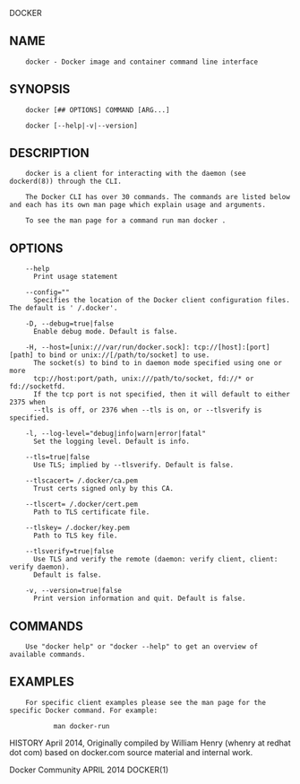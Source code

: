   DOCKER
 
## NAME
        docker - Docker image and container command line interface
 
## SYNOPSIS
        docker [## OPTIONS] COMMAND [ARG...]
 
        docker [--help|-v|--version]
 
## DESCRIPTION
        docker is a client for interacting with the daemon (see dockerd(8)) through the CLI.
 
        The Docker CLI has over 30 commands. The commands are listed below and each has its own man page which explain usage and arguments.
 
        To see the man page for a command run man docker .
 
## OPTIONS
        --help
          Print usage statement
 
        --config=""
          Specifies the location of the Docker client configuration files. The default is ' /.docker'.
 
        -D, --debug=true|false
          Enable debug mode. Default is false.
 
        -H, --host=[unix:///var/run/docker.sock]: tcp://[host]:[port][path] to bind or unix://[/path/to/socket] to use.
          The socket(s) to bind to in daemon mode specified using one or more
          tcp://host:port/path, unix:///path/to/socket, fd://* or fd://socketfd.
          If the tcp port is not specified, then it will default to either 2375 when
          --tls is off, or 2376 when --tls is on, or --tlsverify is specified.
 
        -l, --log-level="debug|info|warn|error|fatal"
          Set the logging level. Default is info.
 
        --tls=true|false
          Use TLS; implied by --tlsverify. Default is false.
 
        --tlscacert= /.docker/ca.pem
          Trust certs signed only by this CA.
 
        --tlscert= /.docker/cert.pem
          Path to TLS certificate file.
 
        --tlskey= /.docker/key.pem
          Path to TLS key file.
 
        --tlsverify=true|false
          Use TLS and verify the remote (daemon: verify client, client: verify daemon).
          Default is false.
 
        -v, --version=true|false
          Print version information and quit. Default is false.
 
## COMMANDS
        Use "docker help" or "docker --help" to get an overview of available commands.
 
## EXAMPLES
        For specific client examples please see the man page for the specific Docker command. For example:
 
               man docker-run
 
 HISTORY
        April 2014, Originally compiled by William Henry (whenry at redhat dot com) based on docker.com source material and internal work.
 
 Docker Community                                                             APRIL 2014                                                                    DOCKER(1)

